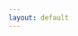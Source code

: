 ```yaml
---
layout: default
---
```

<div id="pics" class="row"></div>
<div class="flow-text center" id="load"></div>
<!--spinner start-->
<center><div id="spin" class="preloader-wrapper active">
<div class="spinner-layer">
<div class="circle-clipper left">
<div class="circle"></div>
</div><div class="gap-patch">
<div class="circle"></div>
</div><div class="circle-clipper right">
<div class="circle"></div>
</div>
</div>
</div></center>
<!--spinner end-->
  
<script>
document.title = 'Pic gallery';
$('#project_title').text('Pic gallery');
$('#project_tagline').text('Shalima-Manoj');
$('#main_content').css("max-width", "100%");
	
var albumId = urlParam(),
    pageToken = '';
    
if (!albumId){
    albumId = "AH7cjMvUZu6qi79NHsKZxKJMMA6ik4RfOIKBIP-0XyxUOs3fwu05sfaYz1cDx4IK6Oc7dFuW250z";
    myFunction();
    history.replaceState({urlPath:'./?'+ albumId}, "", './?'+ albumId);
    }else{
    changeDest(albumId);
    }
    
function changeDest(id) {
albumId = id;
$('#spin').show();
$('#pics').html(' ');
history.pushState({urlPath:'./?'+ albumId}, "", './?'+ albumId);
myFunction();
}

$(document).ready(function() {
    $(window).on("popstate", function (e) {
    	$('#load').hide();
	$('#spin').show();
    	$('#pics').html(' ');
    	albumId = urlParam();
        myFunction();
	$('#project_tagline').text('Albums');
    });
});

function myFunction(t){
pageToken = t || ''; 
var url = "https://script.google.com/macros/s/AKfycbxTzetvK_cfyhveGnXhafHlLrIc25smJrpvCdEFNUaCxgkPACeR/exec?callback=loadData&albumId="+albumId+"&pageToken="+pageToken;
jQuery.ajax({
crossDomain: true,
url: url,
method: "GET",
dataType: "jsonp"
});
}

function loadData(e) {
pageToken = e["nextPageToken"] || '';
$('#spin').hide();
if (pageToken != ''){
$('#load').html('<a href="#" onclick="loadMore(\''+ pageToken +'\'); return false;">Load more ...</a>');
$('#load').show();
} else
$('#load').hide();

if (albumId == 'albums'){ // these are albums
e = e["albums"];
for (var i=0; i< e.length; i++){ //individual albums
	$('#pics').append("<div class='col s4'><a href='#' onclick=\"changeDest('"+e[i]["id"]+"'); $('#project_tagline').text('"+e[i]["title"]+"'); return false;\"><img src='"+e[i]["coverPhotoBaseUrl"]+"'><p>"+e[i]["title"]+"</p></a></div>");
	}
}else{ // these are files
e = e["mediaItems"];
for (var i=0; i< e.length; i++){ //individual file
	var link = e[i]["baseUrl"],
	    dimen = e[i]["mediaMetadata"]
	    mimeType = e[i]["mimeType"];
	if (mimeType.includes("video"))
	$('#pics').append("<div class='col s4 modal-trigger'><video poster='"+link+"' preload='none' controls><source src='"+link+"=dv' type='"+mimeType+"'></video></div>");
	else
	$('#pics').append("<div class='col s4 modal-trigger'><a href='"+link+"=w"+ dimen["width"]+"-h"+ dimen["height"]+"' target='_blank'><img src='"+link+"'></a></div>");
		}
	}
}

function loadMore(pageToken){
$('#load').hide();
$('#spin').show();
myFunction(pageToken);
}
function urlParam(){
var url = new URL(window.location.href);
var param = url.searchParams.toString().slice(0, -1);
return param;
}

/*
$(document).ready(function() {
	$(this).on("contextmenu", function(e) {
	e.preventDefault();
	});
});*/
</script>
